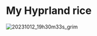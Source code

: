 # My Hyprland rice 

![20231012_19h30m33s_grim](https://github.com/Teksh/dotfiles/assets/141273300/931f8ae1-555d-4ab1-8837-12558d09423c)
